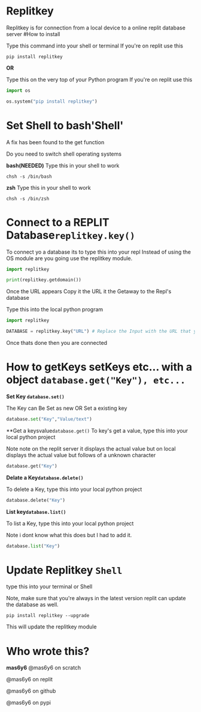 # Replitkey
Replitkey is for connection from a local device to a online replit database server
#How to install

Type this command into your shell or terminal
If you're on replit use this
```
pip install replitkey
```
**OR**

Type this on the very top of your Python program
If you're on replit use this
```python
import os

os.system("pip install replitkey")
```
# Set Shell to bash'Shell'

A fix has been found to the get function

Do you need to switch shell operating systems

**bash(NEEDED)**
Type this in your shell to work
```
chsh -s /bin/bash
```
**zsh**
Type this in your shell to work
```
chsh -s /bin/zsh
```

# Connect to a REPLIT Database`replitkey.key()`
To connect yo a database its to type this into your repl
Instead of using the OS module are you going use the replitkey module.
```python
import replitkey

print(replitkey.getdomain())
```
Once the URL appears Copy it the URL it the Getaway to the Repl's database

Type this into the local python program

```python
import replitkey

DATABASE = replitkey.key("URL") # Replace the Input with the URL that you Copyed
```
Once thats done then you are connected

# How to getKeys setKeys etc... with a object `database.get("Key"), etc...`

**Set Key `database.set()`**

The Key can Be Set as new OR Set a existing key
```python
database.set("Key","Value/text")
```

**Get a keysvalue`database.get()`
To key's get a value, type this into your local python project

Note note on the replit server it displays the actual value but on local displays the actual value but follows of a unknown character

```python
database.get("Key")
```

**Delate a Key`database.delete()`**

To delete a Key, type this into your local python project
```python
database.delete("Key")
```

**List key`database.list()`**

To list a Key, type this into your local python project

Note i dont know what this does but I had to add it.

```python
database.list("Key")
```

# Update Replitkey `Shell`

type this into your terminal or Shell

Note, make sure that you're always in the latest version replit can update the database as well.

```
pip install replitkey --upgrade
```

This will update the replitkey module

# Who wrote this?

**mas6y6**
@mas6y6 on scratch

@mas6y6 on replit

@mas6y6 on github

@mas6y6 on pypi
